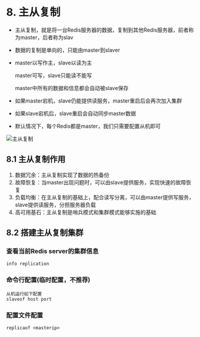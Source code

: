# 8. 主从复制

* 主从复制，就是将一台Redis服务器的数据，复制到其他Redis服务器，前者称为master，后者称为slav

* 数据的复制是单向的，只能由master到slaver

* master以写作主，slave以读为主

  master可写，slave只能读不能写

  master中所有的数据和信息都会自动被slave保存

* 如果master宕机，slave仍能提供读服务，master重启后会再次加入集群

* 如果slave宕机后，slave重启会自动同步master数据

* 默认情况下，每个Redis都是master，我们只需要配置从机即可

![主从复制](D:\桌面\Notes\Notes\数据库\Redis\p\主从复制.png)



## 8.1 主从复制作用

1. 数据冗余：主从复制实现了数据的热备份
2. 故障恢复：当master出现问题时，可以由slave提供服务，实现快速的故障恢复
3. 负载均衡：在主从复制的基础上，配合读写分离，可以由master提供写服务，slave提供读服务，分担服务器负载
4. 高可用基石：主从复制是哨兵模式和集群模式能够实施的基础



## 8.2 搭建主从复制集群

### 查看当前Redis server的集群信息

```
info replication
```



### 命令行配置(临时配置，不推荐)

```
从机运行如下配置
slaveof host port
```



### 配置文件配置

```
replicaof <masterip>
```

# 
